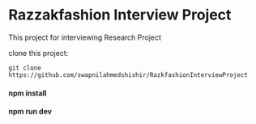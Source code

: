 # Razzakfashion Interview Project

This project for interviewing Research Project

clone this project:

```
git clone https://github.com/swapnilahmedshishir/RazkfashionInterviewProject
```

#### npm install

#### npm run dev
